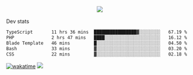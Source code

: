 <h3 align="center">
  <a href="https://github.com/spoopy2023">
      <img src="https://github-profile-trophy.vercel.app/?username=Spoopy2023&no-bg=true&no-frame=true">
  </a>
</h3>

Dev stats
<!--START_SECTION:waka-->

```txt
TypeScript       11 hrs 36 mins  ████████████████▓░░░░░░░░   67.19 %
PHP              2 hrs 47 mins   ████░░░░░░░░░░░░░░░░░░░░░   16.12 %
Blade Template   46 mins         █░░░░░░░░░░░░░░░░░░░░░░░░   04.50 %
Bash             33 mins         ▓░░░░░░░░░░░░░░░░░░░░░░░░   03.20 %
CSS              22 mins         ▓░░░░░░░░░░░░░░░░░░░░░░░░   02.18 %
```

<!--END_SECTION:waka-->
[![wakatime](https://wakatime.com/badge/user/018ece4c-ff65-47b1-86a2-26e4e720c978.svg)](https://wakatime.com/@mac_g)
<img src="https://camo.githubusercontent.com/935c1e1091fb0ce9d975d06263ed4bc014721cd7e52b557f59b07c85da01afe3/68747470733a2f2f6b6f6d617265762e636f6d2f67687076632f3f757365726e616d653d5843726166744d616e3532266c6162656c3d566965777326636f6c6f723d626c7565267374796c653d706c6173746963">
